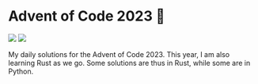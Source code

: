 # Advent of Code 2023 🎄

![](https://img.shields.io/badge/📅_%20day-8-blue?style=for-the-badge)
![](https://img.shields.io/badge/⭐_%20stars-16-yellow?style=for-the-badge)

My daily solutions for the Advent of Code 2023. This year, I am also learning Rust as we go. Some solutions are thus in Rust, while some are in Python.
